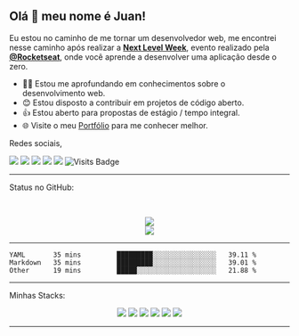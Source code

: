## Olá 👋 meu nome é Juan!
Eu estou no caminho de me tornar um desenvolvedor web, me encontrei nesse caminho após realizar a  **[Next Level Week](https://nextlevelweek.com/)**, evento realizado pela **[@Rocketseat](https://github.com/Rocketseat)**, onde você aprende a desenvolver uma aplicação desde o zero.

- 👨‍💻 Estou me aprofundando em conhecimentos sobre o desenvolvimento web.
- 😊 Estou disposto a contribuir em projetos de código aberto.
- 👍 Estou aberto para propostas de estágio / tempo integral.
- 🌐 Visite o meu [Portfólio](https://juanvieiraprado99.github.io/) para me conhecer melhor.

Redes sociais,

<p align = "center">

[<img src="https://img.shields.io/badge/twitter-%231DA1F2.svg?&style=for-the-badge&logo=twitter&logoColor=white" />](https://twitter.com/juanprado99) 
[<img src = "https://img.shields.io/badge/facebook-%231877F2.svg?&style=for-the-badge&logo=facebook&logoColor=white">](https://www.facebook.com/juan.prado.503)
[<img src ="https://img.shields.io/badge/portfolio-web-%23.svg?&style=for-the-badge&logo=&logoColor=white%22">](https://juanvieiraprado99.github.io/)
[<img src="https://img.shields.io/badge/linkedin-%230077B5.svg?&style=for-the-badge&logo=linkedin&logoColor=white" />](https://www.linkedin.com/in/juanvieiraprado/)
[<img src = "https://img.shields.io/badge/instagram-%23E4405F.svg?&style=for-the-badge&logo=instagram&logoColor=white">](https://www.instagram.com/juandark1999/?hl=pt-br)
![Visits Badge](https://badges.pufler.dev/visits/juanvieiraprado99/juanvieiraprado99?style=for-the-badge ) 

</p>

---
Status no GitHub: 

<br>

<p align = "center">
  <img src = "https://github-readme-stats.vercel.app/api?username=juanvieiraprado99&show_icons=true">
  <br>
  <img src = "https://github-readme-stats.vercel.app/api/top-langs/?username=juanvieiraprado99&layout=compact">
</p>

---

<!--START_SECTION:waka-->
```text
YAML       35 mins         █████████░░░░░░░░░░░░░░░░   39.11 % 
Markdown   35 mins         █████████░░░░░░░░░░░░░░░░   39.01 % 
Other      19 mins         █████░░░░░░░░░░░░░░░░░░░░   21.88 %
```
<!--END_SECTION:waka-->

---

Minhas Stacks:

<p align = "center">
  <img src="https://img.shields.io/badge/HTML5%20-%23F05033.svg?&style=for-the-badge&logo=html5&logoColor=white"/> 
  <img src="https://img.shields.io/badge/-CSS3-blue?&style=for-the-badge&logo=css3"/>
  <img src="https://img.shields.io/badge/markdown-%23000000.svg?&style=for-the-badge&logo=markdown&logoColor=white"/> 
  <img src="https://img.shields.io/badge/-JavaScript-yellow?&style=for-the-badge&logo=javascript&logoColor=white"/>
  <img src="https://img.shields.io/badge/-C_Sharp-purple?&style=for-the-badge&logo=c-sharp&logoColor=white"/> 
  <img src="https://img.shields.io/badge/git%20-%23F05033.svg?&style=for-the-badge&logo=git&logoColor=white"/> 
</p>

---
